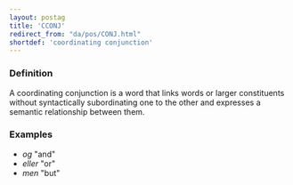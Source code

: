 ```yaml
---
layout: postag
title: 'CCONJ'
redirect_from: "da/pos/CONJ.html"
shortdef: 'coordinating conjunction'
---
```

### Definition

A coordinating conjunction is a word that links words or larger
constituents without syntactically subordinating one to the other and
expresses a semantic relationship between them.

### Examples

- _og_ "and"
- _eller_ "or"
- _men_ "but"
<!-- Interlanguage links updated Po 11. listopadu 2024, 20:09:20 CET -->
